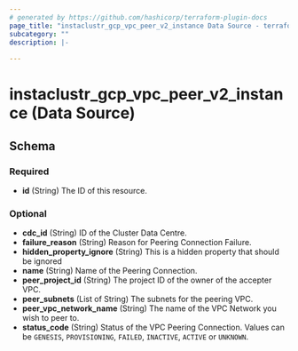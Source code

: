 ```yaml
---
# generated by https://github.com/hashicorp/terraform-plugin-docs
page_title: "instaclustr_gcp_vpc_peer_v2_instance Data Source - terraform-provider-instaclustr"
subcategory: ""
description: |-
  
---
```


# instaclustr_gcp_vpc_peer_v2_instance (Data Source)





<!-- schema generated by tfplugindocs -->
## Schema

### Required

- **id** (String) The ID of this resource.

### Optional

- **cdc_id** (String) ID of the Cluster Data Centre.
- **failure_reason** (String) Reason for Peering Connection Failure.
- **hidden_property_ignore** (String) This is a hidden property that should be ignored
- **name** (String) Name of the Peering Connection.
- **peer_project_id** (String) The project ID of the owner of the accepter VPC.
- **peer_subnets** (List of String) The subnets for the peering VPC.
- **peer_vpc_network_name** (String) The name of the VPC Network you wish to peer to.
- **status_code** (String) Status of the VPC Peering Connection. Values can be `GENESIS`, `PROVISIONING`, `FAILED`, `INACTIVE`, `ACTIVE` or `UNKNOWN`.


